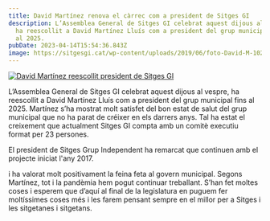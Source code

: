 ```yaml
---
title: David Martínez renova el càrrec com a president de Sitges GI
description: L’Assemblea General de Sitges GI celebrat aquest dijous al vespre,
  ha reescollit a David Martínez Lluís com a president del grup municipal fins
  al 2025.
pubDate: 2023-04-14T15:54:36.843Z
image: https://sitgesgi.cat/wp-content/uploads/2019/06/foto-David-M-1024x654.jpg
---
```

[![David Martínez reescollit president de Sitges GI](http://sitgesgi.cat/wp-content/uploads/2019/06/foto-David-M-1024x654.jpg)](http://sitgesgi.cat/wp-content/uploads/2019/06/foto-David-M.jpg)

L’Assemblea General de Sitges GI celebrat aquest dijous al vespre, ha reescollit a David Martínez Lluís com a president del grup municipal fins al 2025. Martínez s’ha mostrat molt satisfet del bon estat de salut del grup municipal que no ha parat de créixer en els darrers anys. Tal ha estat el creixement que actualment Sitges GI compta amb un comitè executiu format per 23 persones.

El president de Sitges Grup Independent ha remarcat que continuen amb el projecte iniciat l'any 2017.

i ha valorat molt positivament la feina feta al govern municipal. Segons Martínez, tot i la pandèmia hem pogut continuar treballant. S’han fet moltes coses i esperem que d’aquí al final de la legislatura en puguem fer moltíssimes coses més i les farem pensant sempre en el millor per a Sitges i les sitgetanes i sitgetans.